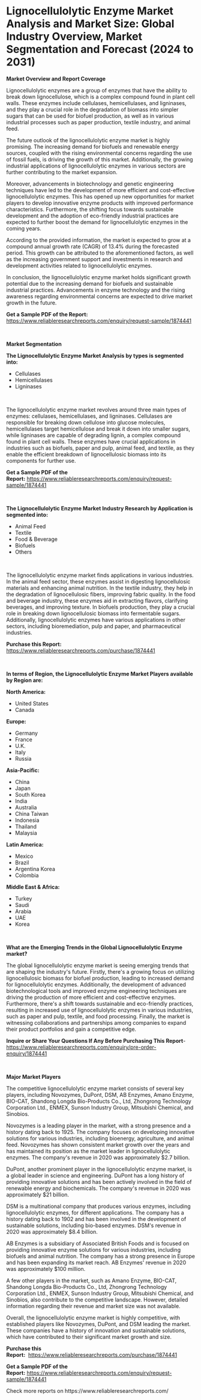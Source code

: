 <p><h1>Lignocellulolytic Enzyme Market Analysis and Market Size: Global Industry Overview, Market Segmentation and Forecast (2024 to 2031)</h1></p><p><strong>Market Overview and Report Coverage</strong></p>
<p><p>Lignocellulolytic enzymes are a group of enzymes that have the ability to break down lignocellulose, which is a complex compound found in plant cell walls. These enzymes include cellulases, hemicellulases, and ligninases, and they play a crucial role in the degradation of biomass into simpler sugars that can be used for biofuel production, as well as in various industrial processes such as paper production, textile industry, and animal feed.</p><p>The future outlook of the lignocellulolytic enzyme market is highly promising. The increasing demand for biofuels and renewable energy sources, coupled with the rising environmental concerns regarding the use of fossil fuels, is driving the growth of this market. Additionally, the growing industrial applications of lignocellulolytic enzymes in various sectors are further contributing to the market expansion.</p><p>Moreover, advancements in biotechnology and genetic engineering techniques have led to the development of more efficient and cost-effective lignocellulolytic enzymes. This has opened up new opportunities for market players to develop innovative enzyme products with improved performance characteristics. Furthermore, the shifting focus towards sustainable development and the adoption of eco-friendly industrial practices are expected to further boost the demand for lignocellulolytic enzymes in the coming years.</p><p>According to the provided information, the market is expected to grow at a compound annual growth rate (CAGR) of 13.4% during the forecasted period. This growth can be attributed to the aforementioned factors, as well as the increasing government support and investments in research and development activities related to lignocellulolytic enzymes.</p><p>In conclusion, the lignocellulolytic enzyme market holds significant growth potential due to the increasing demand for biofuels and sustainable industrial practices. Advancements in enzyme technology and the rising awareness regarding environmental concerns are expected to drive market growth in the future.</p></p>
<p><strong>Get a Sample PDF of the Report:</strong> <a href="https://www.reliableresearchreports.com/enquiry/request-sample/1874441">https://www.reliableresearchreports.com/enquiry/request-sample/1874441</a></p>
<p>&nbsp;</p>
<p><strong>Market Segmentation</strong></p>
<p><strong>The Lignocellulolytic Enzyme Market Analysis by types is segmented into:</strong></p>
<p><ul><li>Cellulases</li><li>Hemicellulases</li><li>Ligninases</li></ul></p>
<p>&nbsp;</p>
<p><p>The lignocellulolytic enzyme market revolves around three main types of enzymes: cellulases, hemicellulases, and ligninases. Cellulases are responsible for breaking down cellulose into glucose molecules, hemicellulases target hemicellulose and break it down into smaller sugars, while ligninases are capable of degrading lignin, a complex compound found in plant cell walls. These enzymes have crucial applications in industries such as biofuels, paper and pulp, animal feed, and textile, as they enable the efficient breakdown of lignocellulosic biomass into its components for further use.</p></p>
<p><strong>Get a Sample PDF of the Report:</strong>&nbsp;<a href="https://www.reliableresearchreports.com/enquiry/request-sample/1874441">https://www.reliableresearchreports.com/enquiry/request-sample/1874441</a></p>
<p>&nbsp;</p>
<p><strong>The Lignocellulolytic Enzyme Market Industry Research by Application is segmented into:</strong></p>
<p><ul><li>Animal Feed</li><li>Textile</li><li>Food & Beverage</li><li>Biofuels</li><li>Others</li></ul></p>
<p>&nbsp;</p>
<p><p>The lignocellulolytic enzyme market finds applications in various industries. In the animal feed sector, these enzymes assist in digesting lignocellulosic materials and enhancing animal nutrition. In the textile industry, they help in the degradation of lignocellulosic fibers, improving fabric quality. In the food and beverage industry, these enzymes aid in extracting flavors, clarifying beverages, and improving texture. In biofuels production, they play a crucial role in breaking down lignocellulosic biomass into fermentable sugars. Additionally, lignocellulolytic enzymes have various applications in other sectors, including bioremediation, pulp and paper, and pharmaceutical industries.</p></p>
<p><strong>Purchase this Report:</strong>&nbsp; <a href="https://www.reliableresearchreports.com/purchase/1874441">https://www.reliableresearchreports.com/purchase/1874441</a></p>
<p>&nbsp;</p>
<p><strong>In terms of Region, the Lignocellulolytic Enzyme Market Players available by Region are:</strong></p>
<p>
    <p> <strong> North America: </strong>
        <ul>
            <li>United States</li>
            <li>Canada</li>
        </ul>
        </p> 
    <p> <strong> Europe: </strong>
        <ul>
            <li>Germany</li>
            <li>France</li>
            <li>U.K.</li>
            <li>Italy</li>
            <li>Russia</li>
        </ul>
        </p> 
    <p> <strong> Asia-Pacific: </strong>
        <ul>
            <li>China</li>
            <li>Japan</li>
            <li>South Korea</li>
            <li>India</li>
            <li>Australia</li>
            <li>China Taiwan</li>
            <li>Indonesia</li>
            <li>Thailand</li>
            <li>Malaysia</li>
        </ul>
        </p> 
    <p> <strong> Latin America: </strong>
        <ul>
            <li>Mexico</li>
            <li>Brazil</li>
            <li>Argentina Korea</li>
            <li>Colombia</li>
        </ul>
        </p> 
    <p> <strong> Middle East & Africa: </strong>
        <ul>
            <li>Turkey</li>
            <li>Saudi</li>
            <li>Arabia</li>
            <li>UAE</li>
            <li>Korea</li>
        </ul>
    </p>
    </p>
<p>&nbsp;</p>
<p><strong>What are the Emerging Trends in the Global Lignocellulolytic Enzyme market?</strong></p>
<p><p>The global lignocellulolytic enzyme market is seeing emerging trends that are shaping the industry's future. Firstly, there's a growing focus on utilizing lignocellulosic biomass for biofuel production, leading to increased demand for lignocellulolytic enzymes. Additionally, the development of advanced biotechnological tools and improved enzyme engineering techniques are driving the production of more efficient and cost-effective enzymes. Furthermore, there's a shift towards sustainable and eco-friendly practices, resulting in increased use of lignocellulolytic enzymes in various industries, such as paper and pulp, textile, and food processing. Finally, the market is witnessing collaborations and partnerships among companies to expand their product portfolios and gain a competitive edge.</p></p>
<p><strong>Inquire or Share Your Questions If Any Before Purchasing This Report</strong>- <a href="https://www.reliableresearchreports.com/enquiry/pre-order-enquiry/1874441">https://www.reliableresearchreports.com/enquiry/pre-order-enquiry/1874441</a></p>
<p>&nbsp;</p>
<p><strong>Major Market Players</strong></p>
<p><p>The competitive lignocellulolytic enzyme market consists of several key players, including Novozymes, DuPont, DSM, AB Enzymes, Amano Enzyme, BIO-CAT, Shandong Longda Bio-Products Co., Ltd, Zhongrong Technology Corporation Ltd., ENMEX, Sunson Industry Group, Mitsubishi Chemical, and Sinobios.</p><p>Novozymes is a leading player in the market, with a strong presence and a history dating back to 1925. The company focuses on developing innovative solutions for various industries, including bioenergy, agriculture, and animal feed. Novozymes has shown consistent market growth over the years and has maintained its position as the market leader in lignocellulolytic enzymes. The company's revenue in 2020 was approximately $2.7 billion.</p><p>DuPont, another prominent player in the lignocellulolytic enzyme market, is a global leader in science and engineering. DuPont has a long history of providing innovative solutions and has been actively involved in the field of renewable energy and biochemicals. The company's revenue in 2020 was approximately $21 billion.</p><p>DSM is a multinational company that produces various enzymes, including lignocellulolytic enzymes, for different applications. The company has a history dating back to 1902 and has been involved in the development of sustainable solutions, including bio-based enzymes. DSM's revenue in 2020 was approximately $8.4 billion.</p><p>AB Enzymes is a subsidiary of Associated British Foods and is focused on providing innovative enzyme solutions for various industries, including biofuels and animal nutrition. The company has a strong presence in Europe and has been expanding its market reach. AB Enzymes' revenue in 2020 was approximately $100 million.</p><p>A few other players in the market, such as Amano Enzyme, BIO-CAT, Shandong Longda Bio-Products Co., Ltd, Zhongrong Technology Corporation Ltd., ENMEX, Sunson Industry Group, Mitsubishi Chemical, and Sinobios, also contribute to the competitive landscape. However, detailed information regarding their revenue and market size was not available.</p><p>Overall, the lignocellulolytic enzyme market is highly competitive, with established players like Novozymes, DuPont, and DSM leading the market. These companies have a history of innovation and sustainable solutions, which have contributed to their significant market growth and size.</p></p>
<p><strong>Purchase this Report:</strong>&nbsp;&nbsp;<a href="https://www.reliableresearchreports.com/purchase/1874441">https://www.reliableresearchreports.com/purchase/1874441</a></p>
<p></p>
<p><strong>Get a Sample PDF of the Report:</strong>&nbsp;<a href="https://www.reliableresearchreports.com/enquiry/request-sample/1874441">https://www.reliableresearchreports.com/enquiry/request-sample/1874441</a></p>
<p>Check more reports on https://www.reliableresearchreports.com/</p>